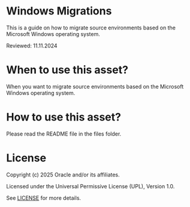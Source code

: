 # Windows Migrations

This is a guide on how to migrate source environments based on the Microsoft Windows operating system.

Reviewed: 11.11.2024

# When to use this asset?

When you want to migrate source environments based on the Microsoft Windows operating system.

# How to use this asset?

Please read the README file in the files folder.


# License

Copyright (c) 2025 Oracle and/or its affiliates.

Licensed under the Universal Permissive License (UPL), Version 1.0.

See [LICENSE](https://github.com/oracle-devrel/technology-engineering/blob/main/LICENSE) for more details.
